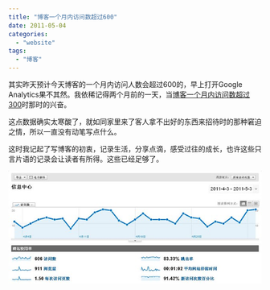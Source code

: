 ```yaml
---
title: "博客一个月内访问数超过600"
date: 2011-05-04
categories: 
  - "website"
tags: 
  - "博客"
---
```


其实昨天预计今天博客的一个月内访问人数会超过600的，早上打开Google Analytics果不其然。我依稀记得两个月前的一天，当[博客一个月内访问数超过300](https://www.jfsay.com/archives/239.html)时那时的兴奋。

这点数据确实太寒酸了，就如同家里来了客人拿不出好的东西来招待时的那种窘迫之情，所以一直没有动笔写点什么。

这时我记起了写博客的初衷，记录生活，分享点滴，感受过往的成长，也许这些只言片语的记录会让读者有所得。这些已经足够了。

![静风博客访问人数过600](images/5686113901_1b6ba52cd1_z.jpg)
